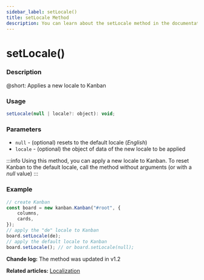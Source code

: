 ```yaml
---
sidebar_label: setLocale()
title: setLocale Method
description: You can learn about the setLocale method in the documentation of the DHTMLX JavaScript Kanban library. Browse developer guides and API reference, try out code examples and live demos, and download a free 30-day evaluation version of DHTMLX Kanban.
---
```


# setLocale()

### Description

@short: Applies a new locale to Kanban

### Usage

~~~jsx {}
setLocale(null | locale?: object): void;
~~~

### Parameters

- `null` - (optional) resets to the default locale (*English*)
- `locale` - (optional) the object of data of the new locale to be applied

:::info
Using this method, you can apply a new locale to Kanban. To reset Kanban to the default locale, call the method without arguments (or with a *null* value)
:::

### Example

~~~jsx {7,9}
// create Kanban
const board = new kanban.Kanban("#root", {
    columns,
    cards,
});
// apply the "de" locale to Kanban
board.setLocale(de);
// apply the default locale to Kanban
board.setLocale(); // or board.setLocale(null);
~~~

**Chande log:** The method was updated in v1.2

**Related articles:** [Localization](guides/localization.md)

